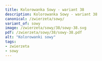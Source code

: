 ```yaml
---
title: Kolorowanka Sowy - wariant 38
description: Kolorowanka Sowy - wariant 38
canonical: /zwierzeta/sowy/
variant_of: sowy
image: /zwierzeta/sowy/38/sowy-38.svg
pdf: /zwierzeta/sowy/38/sowy-38.pdf
alt: "Kolorowanki sowy"
tags:
- zwierzeta
- sowy
---
```

